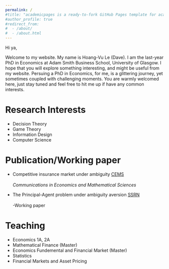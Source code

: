 ```yaml
---
permalink: /
#title: "academicpages is a ready-to-fork GitHub Pages template for academic personal websites"
#author_profile: true
#redirect_from: 
#  - /about/
#  - /about.html
---
```


Hi ya,

Welcome to my website. My name is Hoang-Vu Le (Dave). I am the last-year PhD in Economics at Adam Smith Business School, University of Glasgow. I hope that you will explore something interesting, and might be useful from my website. Persuing a PhD in Economics, for me, is a glittering journey, yet sometimes coupled with challenging moments. You are warmly welcomed here, just stay tuned and feel free to hit me up if have any common interests.



Research Interests
======

* Decision Theory
* Game Theory
* Information Design
* Computer Science

Publication/Working paper
======

* Competitive insurance market under ambiguity <a href="https://doi.org/10.50906/cems.3.0_56" class="btn--research">CEMS</a><br><br>
 _Communications in Economics and Mathematical Sciences_

* The Principal-Agent problem under ambiguity aversion <a href="https://papers.ssrn.com/sol3/papers.cfm?abstract_id=4782681" class="btn--research">SSRN</a><br><br> -Working paper



Teaching
======

* Economics 1A, 2A
* Mathematical Finance (Master)
* Economics Fundemental and Financial Market (Master)
* Statistics
* Financial Markets and Asset Pricing
  

